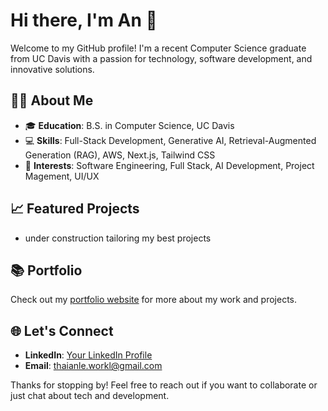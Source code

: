 # Hi there, I'm An 👋

Welcome to my GitHub profile! I'm a recent Computer Science graduate from UC Davis with a passion for technology, software development, and innovative solutions.

## 🧑‍💻 About Me

- 🎓 **Education**: B.S. in Computer Science, UC Davis
- 💻 **Skills**: Full-Stack Development, Generative AI, Retrieval-Augmented Generation (RAG), AWS, Next.js, Tailwind CSS
- 🚀 **Interests**: Software Engineering, Full Stack, AI Development, Project Magement, UI/UX

## 📈 Featured Projects

- under construction tailoring my best projects

## 📚 Portfolio

Check out my [portfolio website](https://www.xntle.com/) for more about my work and projects.

## 🌐 Let's Connect

- **LinkedIn**: [Your LinkedIn Profile](https://www.linkedin.com/in/thai-an-le/)
- **Email**: thaianle.workl@gmail.com

Thanks for stopping by! Feel free to reach out if you want to collaborate or just chat about tech and development.

<!--
**xntle/xntle** is a ✨ _special_ ✨ repository because its `README.md` (this file) appears on your GitHub profile.

Here are some ideas to get you started:

- 🔭 I’m currently working on ...
- 🌱 I’m currently learning ...
- 👯 I’m looking to collaborate on ...
- 🤔 I’m looking for help with ...
- 💬 Ask me about ...
- 📫 How to reach me: ...
- 😄 Pronouns: ...
- ⚡ Fun fact: ...
-->
